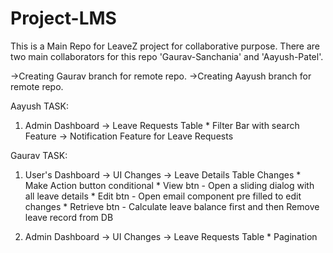 # Project-LMS
This is a Main Repo for LeaveZ project for collaborative purpose. There are two main collaborators for this repo 'Gaurav-Sanchania' and 'Aayush-Patel'. 

->Creating Gaurav branch for remote repo.
->Creating Aayush branch for remote repo. 

Aayush TASK:
1. Admin Dashboard
    -> Leave Requests Table
        * Filter Bar with search Feature
    -> Notification Feature for Leave Requests

Gaurav TASK:
1. User's Dashboard
    -> UI Changes
    -> Leave Details Table Changes
        * Make Action button conditional
        * View btn - Open a sliding dialog with all leave details
        * Edit btn - Open email component pre filled to edit changes
        * Retrieve btn - Calculate leave balance first and then Remove leave record from DB

2. Admin Dashboard
    -> UI Changes
    -> Leave Requests Table
        * Pagination